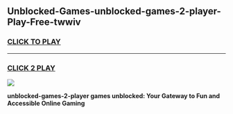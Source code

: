 
## Unblocked-Games-unblocked-games-2-player-Play-Free-twwiv
<h3>
<a href="https://premium76.site?title=unblocked-games-2-player&ref=22A">CLICK TO PLAY</a></h3>
<hr>

<h3>
<a href="https://premium76.site?title=unblocked-games-2-player&ref=22A">CLICK 2 PLAY</a>
  
</h3>

<a href="https://premium76.site?title=unblocked-games-2-player&ref=22A"><img src="https://clearcache.store/games.png"></a>


**unblocked-games-2-player games unblocked: Your Gateway to Fun and Accessible Online Gaming**
